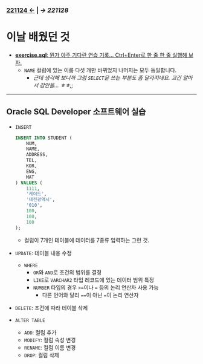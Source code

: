﻿### [221124 ←](/221011-221124_JAVA_BASICS/22-11/221124) | _→ 221128_<!--(/221011-221124_JAVA_BASICS/22-11/221128/)-->

# 이날 배웠던 것

- [**exercise.sql**: 뭔가 아주 기다란 연습 기록... Ctrl+Enter로 한 줄 한 줄 실행해 보자.](/221125-_JAVA_INTERMEDIATE/221125/exercise.sql)
    - `NAME` 컬럼에 있는 이름 다섯 개만 바뀌었지 나머지는 모두 동일합니다.
        - _근데 생각해 보니까 그럼 `SELECT`문 쓰는 부분도 좀 달라지네요. 고건 알아서 감안을... ㅎㅎ;;_

---

## Oracle SQL Developer 소프트웨어 실습

- `INSERT`

    ```sql
    INSERT INTO STUDENT (
        NUM,
        NAME,
        ADDRESS,
        TEL,
        KOR,
        ENG,
        MAT
    ) VALUES (
        1111,
        '케이드',
        '대전광역시',
        '010',
        100,
        100,
        100
    );
    ```

    - 컬럼이 7개인 테이블에 데이터를 7종류 입력하는 그런 것.

- `UPDATE`: 테이블 내용 수정
    - `WHERE`
        - `OR`와 `AND`로 조건의 범위를 결정
        - `LIKE`로 `VARCHAR2` 타입 레코드에 있는 데이터 범위 특정
        - `NUMBER` 타입의 경우 `>=`이나 `=` 등의 논리 연산자 사용 가능
            - 다른 언어와 달리 `==`이 아닌 `=`이 논리 연산자
- `DELETE`: 조건에 따라 테이블 삭제
- `ALTER TABLE`
    - `ADD`: 컬럼 추가
    - `MODIFY`: 컬럼 속성 변경
    - `RENAME`: 컬럼 이름 변경
    - `DROP`: 컬럼 삭제